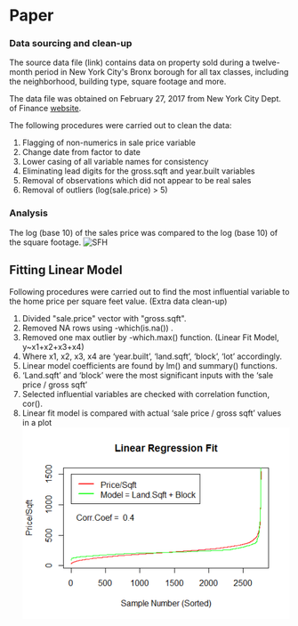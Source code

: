 # Paper

### Data sourcing and clean-up

The source data file (link) contains data on property sold during a twelve-month period in New York City's Bronx borough for all tax classes, including the neighborhood, building type, square footage and more.

The data file was obtained on February 27, 2017 from New York City Dept. of Finance [website](http://www1.nyc.gov/site/finance/taxes/property-rolling-sales-data.page).

The following procedures were carried out to clean the data:

1. Flagging of non-numerics in sale price variable
2. Change date from factor to date
3. Lower casing of all variable names for consistency
4. Eliminating lead digits for the gross.sqft and year.built variables
5. Removal of observations which did not appear to be real sales
6. Removal of outliers (log(sale.price) > 5)

### Analysis

The log (base 10) of the sales price was compared to the log (base 10) of the square footage.
![SFH ](https://github.com/Xibalba1/testRepo1/blob/master/analysis/logsalepriceVlogsqft.png)


## Fitting Linear Model

Following procedures were carried out to find the most influential variable to the home price per square feet value.
(Extra data clean-up)
  1. Divided "sale.price" vector with "gross.sqft".
  2. Removed NA rows using -which(is.na()) .
  3. Removed one max outlier by -which.max() function.
(Linear Fit Model, y~x1+x2+x3+x4)
  4. Where x1, x2, x3, x4 are ‘year.built’, ‘land.sqft’, ‘block’, ‘lot’ accordingly.
  5. Linear model coefficients are found by lm() and summary() functions.
  6. ‘Land.sqft’ and ‘block’ were the most significant inputs with the ‘sale price / gross sqft’
  7. Selected influential variables are checked with correlation function, cor().
  8. Linear fit model is compared with actual ‘sale price / gross sqft’ values in a plot
![SFH ](https://github.com/MooyoungLee/testRepo1/blob/master/analysis/BronxPricePerSqft.png)
